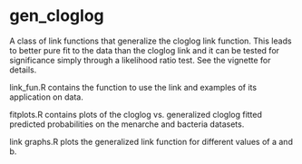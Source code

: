 # gen_cloglog
A class of link functions that generalize the cloglog link function. This leads to better pure fit to the data than the cloglog link and it can be tested for significance simply through a likelihood ratio test. See the vignette for details.

link_fun.R contains the function to use the link and examples of its application on data.

fitplots.R contains plots of the cloglog vs. generalized cloglog fitted predicted probabilities on the menarche and bacteria datasets.

link graphs.R plots the generalized link function for different values of a and b.
